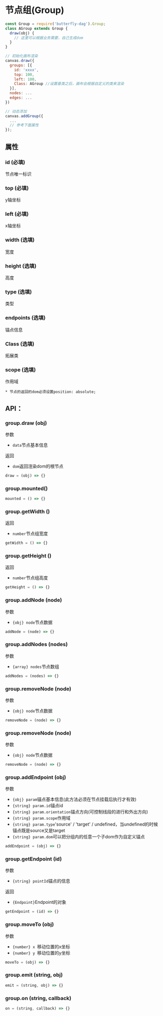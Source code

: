 # 节点组(Group)

```js
const Group = require('butterfly-dag').Group;
class AGroup extends Group {
  draw(obj) {
    // 这里可以根据业务需要，自己生成dom
  }
}

// 初始化画布渲染
canvas.draw({
  groups: [{
    id: 'xxxx',
    top: 100,
    left: 100,
    Class: AGroup //设置基类之后，画布会根据自定义的类来渲染
  }],
  nodes: ...
  edges: ...
})

// 动态添加
canvas.addGroup({
  ...
  // 参考下面属性
});
```

## 属性

### id <string>(必填)
  节点唯一标识
### top <number>(必填)
   y轴坐标
### left <number>(必填)
  x轴坐标
### width <number>(选填)
  宽度
### height <number>(选填)
  高度
### type <string> (选填)
  类型
### endpoints <array> (选填)
  锚点信息
### Class <Class> (选填)
  拓展类
### scope <boolean> (选填)
  作用域

`* 节点的返回的dom必须设置position: absolute;`

## API：

### group.draw (obj)

参数

* `data`节点基本信息

返回

* `dom`返回渲染dom的根节点

```js
draw = (obj) => {}
```
### group.mounted()

```js
mounted = () => {}
```

### group.getWidth ()

返回

* `number`节点组宽度

```js
getWidth = () => {}
```

### group.getHeight ()

返回

* `number`节点组高度

```js
getHeight = () => {}
```
### group.addNode (node)

参数

* `{obj} node`节点数据

```js
addNode = (node) => {}
```
### group.addNodes (nodes)

参数

* `{array} nodes`节点数组

```js
addNodes = (nodes) => {}
```

### group.removeNode (node)

参数

* `{obj} node`节点数据

```js
removeNode = (node) => {}
```

### group.removeNode (node)

参数

* `{obj} node`节点数据

```js
removeNode = (node) => {}
```

### group.addEndpoint (obj)

参数

* `{obj} param`锚点基本信息(此方法必须在节点挂载后执行才有效)
* `{string} param.id`锚点id
* `{string} param.orientation`锚点方向(可控制线段的进行和外出方向)
* `{string} param.scope`作用域
* `{string} param.type`'source' / 'target' / undefined，当undefined的时候锚点既是source又是target
* `{string} param.dom`可以把分组内的任意一个子dom作为自定义锚点

```js
addEndpoint = (obj) => {}
```

### group.getEndpoint (id)

参数

* `{string} pointId`锚点的信息 

返回

* `{Endpoint}`Endpoint的对象

```js
getEndpoint = (id) => {}
```

### group.moveTo (obj)

参数

* `{number} x `移动位置的x坐标
* `{number} y `移动位置的y坐标

```js
moveTo = (obj) => {}
```
### group.emit (string, obj)

```js
emit = (string, obj) => {}
```

### group.on (string, callback)

```js
on = (string, callback) => {}
```